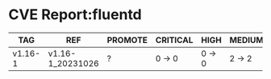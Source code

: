 # CVE Report:fluentd
|   TAG   |       REF        | PROMOTE | CRITICAL |  HIGH  | MEDIUM |  LOW   | UNKNOWN |
|---------|------------------|---------|----------|--------|--------|--------|---------|
| v1.16-1 | v1.16-1_20231026 | ?       | 0 -> 0   | 0 -> 0 | 2 -> 2 | 0 -> 0 | 0 -> 0  |
